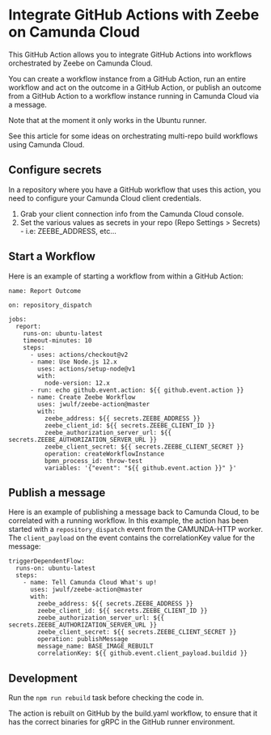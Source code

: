 # Integrate GitHub Actions with Zeebe on Camunda Cloud

This GitHub Action allows you to integrate GitHub Actions into workflows orchestrated by Zeebe on Camunda Cloud.

You can create a workflow instance from a GitHub Action, run an entire workflow and act on the outcome in a GitHub Action, or publish an outcome from a GitHub Action to a workflow instance running in Camunda Cloud via a message.

Note that at the moment it only works in the Ubuntu runner.

See this article for some ideas on orchestrating multi-repo build workflows using Camunda Cloud.

## Configure secrets

In a repository where you have a GitHub workflow that uses this action, you need to configure your Camunda Cloud client credentials.

1. Grab your client connection info from the Camunda Cloud console.
2. Set the various values as secrets in your repo (Repo Settings > Secrets) - i.e: ZEEBE_ADDRESS, etc...

## Start a Workflow

Here is an example of starting a workflow from within a GitHub Action:

```
name: Report Outcome

on: repository_dispatch

jobs:
  report:
    runs-on: ubuntu-latest
    timeout-minutes: 10
    steps:
      - uses: actions/checkout@v2
      - name: Use Node.js 12.x
        uses: actions/setup-node@v1
        with:
          node-version: 12.x
      - run: echo github.event.action: ${{ github.event.action }}
      - name: Create Zeebe Workflow
        uses: jwulf/zeebe-action@master
        with:
          zeebe_address: ${{ secrets.ZEEBE_ADDRESS }}
          zeebe_client_id: ${{ secrets.ZEEBE_CLIENT_ID }}
          zeebe_authorization_server_url: ${{ secrets.ZEEBE_AUTHORIZATION_SERVER_URL }}
          zeebe_client_secret: ${{ secrets.ZEEBE_CLIENT_SECRET }}
          operation: createWorkflowInstance
          bpmn_process_id: throw-test
          variables: '{"event": "${{ github.event.action }}" }'
```

## Publish a message

Here is an example of publishing a message back to Camunda Cloud, to be correlated with a running workflow. In this example, the action has been started with a `repository_dispatch` event from the CAMUNDA-HTTP worker. The `client_payload` on the event contains the correlationKey value for the message:

```
triggerDependentFlow:
  runs-on: ubuntu-latest
  steps:
    - name: Tell Camunda Cloud What's up!
      uses: jwulf/zeebe-action@master
      with:
        zeebe_address: ${{ secrets.ZEEBE_ADDRESS }}
        zeebe_client_id: ${{ secrets.ZEEBE_CLIENT_ID }}
        zeebe_authorization_server_url: ${{ secrets.ZEEBE_AUTHORIZATION_SERVER_URL }}
        zeebe_client_secret: ${{ secrets.ZEEBE_CLIENT_SECRET }}
        operation: publishMessage
        message_name: BASE_IMAGE_REBUILT
        correlationKey: ${{ github.event.client_payload.buildid }}
```

## Development

Run the `npm run rebuild` task before checking the code in.

The action is rebuilt on GitHub by the build.yaml workflow, to ensure that it has the correct binaries for gRPC in the GitHub runner environment.